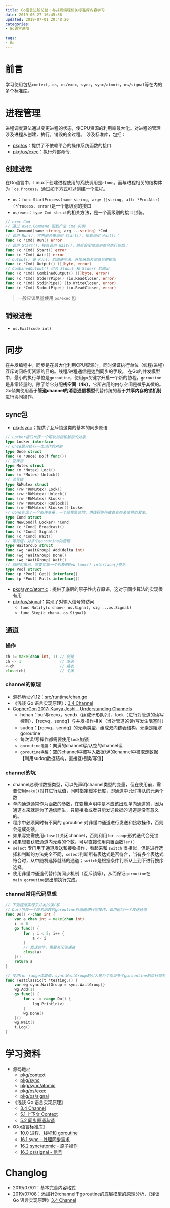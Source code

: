 ```yaml
---
title: Go语言进阶总结：与并发编程相关标准库内容学习
date: 2019-06-27 16:45:56
updated: 2019-07-01 20:48:20
categories:
- Go语言进阶

tags:
- Go
---
```

# 前言
学习使用包括`context`，`os`，`os/exec`，`sync`，`sync/atmoic`，`os/signal`等在内的多个标准库。

<!-- more -->
# 进程管理
进程调度算法通过变更进程的状态，使CPU资源的利用率最大化。对进程的管理涉及进程从创建，执行，销毁的全过程。
涉及标准库，包括：
- [pkg/os](https://golang.google.cn/pkg/os/)：提供了不依赖平台的操作系统函数的接口.
- [pkg/os/exec](https://golang.google.cn/pkg/os/exec/)：执行外部命令.

## 创建进程
在Go语言中，Linux下创建进程使用的系统调用是`clone`。而与进程相关的结构体为：`os.Process`，通过如下方式可以创建一个进程。
- `os`：`func StartProcess(name string, argv []string, attr *ProcAttr) (*Process, error)`是一个低级别的接口
- `os/exec`：`type Cmd struct`的相关方法，是一个高级别的接口封装。

```go
// exec.Cmd
// 通过 exec.Command 函数产生 Cmd 实例
func Command(name string, arg ...string) *Cmd
// 调用 Run()，它内部会先调用 Start()，接着调用 Wait()；
func (c *Cmd) Run() error
// 调用 Start()，接着调用 Wait()，然后会阻塞直到命令执行完成；
func (c *Cmd) Start() error
func (c *Cmd) Wait() error
// Output() 是 Run() 的简便写法，外加获取外部命令的输出
func (c *Cmd) Output() ([]byte, error)
// CombinedOutput() 组合 Stdout 和 Stderr 的输出
func (c *Cmd) CombinedOutput() ([]byte, error)
func (c *Cmd) StderrPipe() (io.ReadCloser, error)
func (c *Cmd) StdinPipe() (io.WriteCloser, error)
func (c *Cmd) StdoutPipe() (io.ReadCloser, error)
```

> 一般应该尽量使用 `os/exec` 包

## 销毁进程
- `os.Exit(code int)`

# 同步
在并发编程中，同步是在最大化利用CPU资源时，同时保证执行单位（线程/进程）互斥访问临街资源的目的。线程/进程通信是达到同步的手段。
在Go的并发模型中，最小的执行单位是`goroutine`，使用`go`关键字开启一个新的协程。`goroutine`是非常轻量的，除了给它分配**栈空间（4k）**，它所占用的内存空间是微乎其微的。Go倾向使用基于**管道channel的消息通信模型**代替传统的基于**共享内存的锁机制**进行协同操作。

## sync包
- [pkg/sync](https://golang.google.cn/pkg/sync/)；提供了互斥锁这类的基本的同步原语

```go
// Locker接口代表一个可以加锁和解锁的对象
type Locker interface
// Once是只执行一次动作的对象
type Once struct
func (o *Once) Do(f func())
// 互斥锁
type Mutex struct
func (m *Mutex) Lock()
func (m *Mutex) Unlock()
// 读写锁
type RWMutex struct
func (rw *RWMutex) Lock()
func (rw *RWMutex) Unlock()
func (rw *RWMutex) RLock()
func (rw *RWMutex) RUnlock()
func (rw *RWMutex) RLocker() Locker
// Cond实现了一个条件变量，一个线程集合地，供线程等待或者宣布某事件的发生。
type Cond struct
func NewCond(l Locker) *Cond
func (c *Cond) Broadcast()
func (c *Cond) Signal()
func (c *Cond) Wait()
// 等待组，对多个goroutine的管理
type WaitGroup struct
func (wg *WaitGroup) Add(delta int)
func (wg *WaitGroup) Done()
func (wg *WaitGroup) Wait()
// 临时对象池，需要实现一个对象的New func() interface{}签名
type Pool struct
func (p *Pool) Get() interface{}
func (p *Pool) Put(x interface{})
```

- [pkg/sync/atomic](https://golang.google.cn/pkg/sync/atomic/)：提供了底层的原子性内存原语，这对于同步算法的实现很有用
- [pkg/os/signal](https://golang.google.cn/pkg/os/signal/)：实现了对输入信号的访问
    - `func Notify(c chan<- os.Signal, sig ...os.Signal)`
    - `func Stop(c chan<- os.Signal)`

## 通道
### 操作
```go
ch := make(chan int, 1) // 创建
ch <- 1                 // 发送
<-ch                    // 接收
close(ch)               // 关闭
```

### channel的原理
- 源码地址v1.12：[src/runtime/chan.go](https://golang.org/src/runtime/chan.go)
- 《浅谈 Go 语言实现原理》：[3.4 Channel](https://draveness.me/golang/datastructure/golang-channel.html)
- [GopherCon 2017: Kavya Joshi - Understanding Channels](https://www.youtube.com/watch?v=KBZlN0izeiY)
    - hchan：buf与recvx，sendx（组成环形队列），lock（进行对管道的读写控制），【recvq，sendq】与并发操作相关（当对管道的读/写发生阻塞时）
    - sudoq：【recvq，sendq】的元素类型，组成双向链表结构，元素是阻塞goroutine
    - 每次读/写操作都需要使用`lock`加锁
    - `goroutine阻塞`：向满的channel写/从空的channel读
    - `goroutine唤醒`：空的channel中被写入数据/满的channel中被取走数据【利用sudog数据结构，直接互相读/写值】

### channel的坑
- channel必须带数据类型，可以先声明channel类型的变量，但在使用前，需要使用`make()`对其进行赋值，同时指定缓冲长度，即通道中允许排队的元素个数
- 单向通道通常作为函数的参数，在变量声明中是不应该出现单向通道的，因为通道本来就是为了通信而生，只能接收或者只能发送数据的通道是没有意义的。
- 程序中必须同时有不同的 goroutine 对非缓冲通道进行发送和接收操作，否则会造成死锁。
- 如果写完需使用`close()`关闭channel，否则利用`for range`形式迭代会死锁
- 如果想要获取通道内元素的个数，可以直接使用内置函数`len()`
- `select` 专门用于通道发送和接收操作，看起来和 `switch` 很相似，但是进行选择和判断的方法完全不同，`select`判断所有表达式是否符合，当有多个表达式符合时，从中随机选择就绪的通道；`switch`是根据条件判断从上到下进行按序选择。
- 使用非缓冲通道代替传统同步机制（互斥锁等），从而保证`goroutine`在`main.goroutine`退出前执行完成。

### channel常用代码思想
```go
// 下列程序实现了并发的读/写
// Do()包装一个匿名函数的goroutine对通道进行写操作，调用返回一个发送通道
func Do() <-chan int {
    var a chan int = make(chan int)
    i := 0
    go func() {
        for ; i < 5; i++ {
            a <- i
        }
        // 发送完毕，需要关闭该通道
        close(a)
    }()
    return a
}

// 使用for range读取值，sync.WaitGroup的引入是为了保证多个gorountine的执行完整
func TestClassic(t *testing.T) {
    var wg sync.WaitGroup = sync.WaitGroup{}
    wg.Add(1)
    go func() {
        for v := range Do() {
            log.Println(v)
        }
        wg.Done()
    }()
    wg.Wait()
    t.Log()
}
```

# 学习资料
- 源码地址
    - [pkg/context](https://golang.google.cn/pkg/context/)
    - [pkg/sync](https://golang.google.cn/pkg/sync/)
    - [pkg/sync/atomic](https://golang.google.cn/pkg/sync/atomic/)
    - [pkg/os/exec](https://golang.google.cn/pkg/os/exec/)
    - [pkg/os/signal](https://golang.google.cn/pkg/os/signal/)
- 《浅谈 Go 语言实现原理》
    - [3.4 Channel](https://draveness.me/golang/datastructure/golang-channel.html)
    - [5.1 上下文 Context](https://draveness.me/golang/concurrency/golang-context.html)
    - [5.2 同步原语与锁](https://draveness.me/golang/concurrency/golang-sync-primitives.html)
- 《Go语言标准库》
    - [10.0 进程、线程和 goroutine](https://github.com/polaris1119/The-Golang-Standard-Library-by-Example/blob/master/chapter10/10.0.md)
    - [16.1 sync - 处理同步需求](https://github.com/polaris1119/The-Golang-Standard-Library-by-Example/blob/master/chapter16/16.01.md)
    - [16.2 sync/atomic - 原子操作](https://github.com/polaris1119/The-Golang-Standard-Library-by-Example/blob/master/chapter16/16.02.md)
    - [16.3 os/signal - 信号](https://github.com/polaris1119/The-Golang-Standard-Library-by-Example/blob/master/chapter16/16.03.md)

# Changlog
- 2019/07/01：基本完善内容格式
- 2019/07/08：添加针对channel于goroutine的底层模型的原理分析，《浅谈 Go 语言实现原理》[3.4 Channel](https://draveness.me/golang/datastructure/golang-channel.html)
